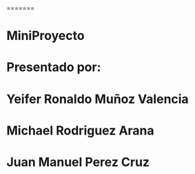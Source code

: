 
=======
# MiniProyecto

# Presentado por:
# Yeifer Ronaldo Muñoz Valencia	
# Michael Rodriguez Arana
# Juan Manuel Perez Cruz

